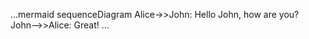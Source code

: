 ...mermaid
sequenceDiagram
    Alice->>John: Hello John, how are you?
    John-->>Alice: Great!
...    
